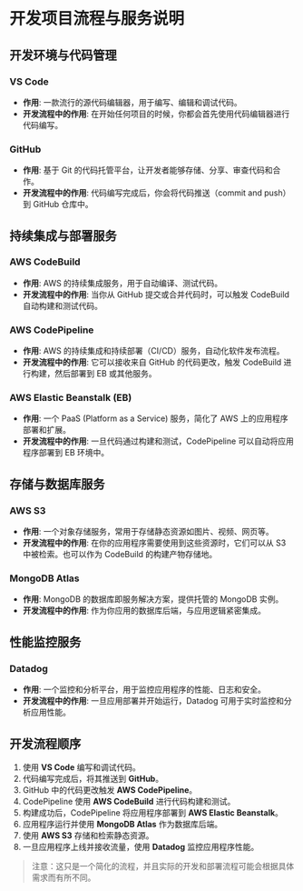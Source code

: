 # 开发项目流程与服务说明

## 开发环境与代码管理

### VS Code
- **作用**: 一款流行的源代码编辑器，用于编写、编辑和调试代码。
- **开发流程中的作用**: 在开始任何项目的时候，你都会首先使用代码编辑器进行代码编写。

### GitHub
- **作用**: 基于 Git 的代码托管平台，让开发者能够存储、分享、审查代码和合作。
- **开发流程中的作用**: 代码编写完成后，你会将代码推送（commit and push）到 GitHub 仓库中。

## 持续集成与部署服务

### AWS CodeBuild
- **作用**: AWS 的持续集成服务，用于自动编译、测试代码。
- **开发流程中的作用**: 当你从 GitHub 提交或合并代码时，可以触发 CodeBuild 自动构建和测试代码。

### AWS CodePipeline
- **作用**: AWS 的持续集成和持续部署（CI/CD）服务，自动化软件发布流程。
- **开发流程中的作用**: 它可以接收来自 GitHub 的代码更改，触发 CodeBuild 进行构建，然后部署到 EB 或其他服务。

### AWS Elastic Beanstalk (EB)
- **作用**: 一个 PaaS (Platform as a Service) 服务，简化了 AWS 上的应用程序部署和扩展。
- **开发流程中的作用**: 一旦代码通过构建和测试，CodePipeline 可以自动将应用程序部署到 EB 环境中。

## 存储与数据库服务

### AWS S3
- **作用**: 一个对象存储服务，常用于存储静态资源如图片、视频、网页等。
- **开发流程中的作用**: 在你的应用程序需要使用到这些资源时，它们可以从 S3 中被检索。也可以作为 CodeBuild 的构建产物存储地。

### MongoDB Atlas
- **作用**: MongoDB 的数据库即服务解决方案，提供托管的 MongoDB 实例。
- **开发流程中的作用**: 作为你应用的数据库后端，与应用逻辑紧密集成。

## 性能监控服务

### Datadog
- **作用**: 一个监控和分析平台，用于监控应用程序的性能、日志和安全。
- **开发流程中的作用**: 一旦应用部署并开始运行，Datadog 可用于实时监控和分析应用性能。

## 开发流程顺序

1. 使用 **VS Code** 编写和调试代码。
2. 代码编写完成后，将其推送到 **GitHub**。
3. GitHub 中的代码更改触发 **AWS CodePipeline**。
4. CodePipeline 使用 **AWS CodeBuild** 进行代码构建和测试。
5. 构建成功后，CodePipeline 将应用程序部署到 **AWS Elastic Beanstalk**。
6. 应用程序运行并使用 **MongoDB Atlas** 作为数据库后端。
7. 使用 **AWS S3** 存储和检索静态资源。
8. 一旦应用程序上线并接收流量，使用 **Datadog** 监控应用程序性能。

> 注意：这只是一个简化的流程，并且实际的开发和部署流程可能会根据具体需求而有所不同。

